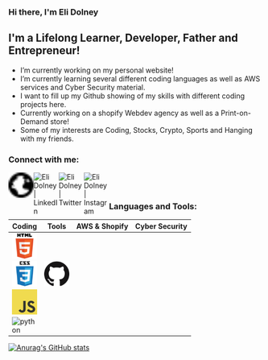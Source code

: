 ### Hi there, I'm Eli Dolney

## I'm a Lifelong Learner, Developer, Father and Entrepreneur!
-  I’m currently working on my personal website!
- I’m currently learning several different coding languages as well as AWS services and Cyber Security material.
-  I want to fill up my Github showing of my skills with different coding projects here.
-  Currently working on a shopify Webdev agency as well as a Print-on-Demand store!
- Some of my interests are Coding, Stocks, Crypto, Sports and Hanging with my friends.   

### Connect with me:

[<img align="left" alt="Filler Website" width="50px" src="https://raw.githubusercontent.com/iconic/open-iconic/master/svg/globe.svg" />][website]

[<img align="left" alt="Eli Dolney | LinkedIn" width="50px" src="https://cdn.jsdelivr.net/npm/simple-icons@v3/icons/linkedin.svg" />][linkedin]

[<img align="left" alt="Eli Dolney | Twitter" width="50px" src="https://cdn.jsdelivr.net/npm/simple-icons@v3/icons/twitter.svg" />][twitter]

[<img align="left" alt="Eli Dolney | Instagram" width="50px" src="https://cdn.jsdelivr.net/npm/simple-icons@v3/icons/instagram.svg" />][instagram]

<br />
<br />


### Languages and Tools:
Coding | Tools | AWS & Shopify | Cyber Security|
----------|-------| -------------|----------------|
<img align="left" alt="HTML5" width="50px" src="https://raw.githubusercontent.com/github/explore/80688e429a7d4ef2fca1e82350fe8e3517d3494d/topics/html/html.png" />|<img align="left" alt="" width="50px" src="https://resources.jetbrains.com/storage/products/pycharm/img/meta/pycharm_logo_300x300.png"/>|<img align="left" alt="" width="50px" src="https://d1.awsstatic.com/training-and-certification/Certification%20Badges/AWS-Certified_Cloud-Practitioner_512x512.bc006f14f986fa4f3ca238b0b62be458ce1fb5ce.png" />|<img align="left" alt="" width="50px" src="https://ce.arizona.edu/sites/default/files/Security%2B%20News%20banner-resized.png" />
<img align="left" alt="CSS3" width="50px" src="https://raw.githubusercontent.com/github/explore/80688e429a7d4ef2fca1e82350fe8e3517d3494d/topics/css/css.png" />|<img align="left" alt="GitHub" width="50px" src="https://raw.githubusercontent.com/github/explore/78df643247d429f6cc873026c0622819ad797942/topics/github/github.png" />|<img align="left" alt="" width="50px" src="https://d1.awsstatic.com/training-and-certification/Certification%20Badges/AWS-Certified_Solutions-Architect_Associate_512x512.d82aee07920970350c427c8d0542bc239180a486.png" />|<img align="left" alt="" width="50px" src="https://www.fusd.net/cms/lib/CA50000190/Centricity/Domain/2996/CTE%20logos-07.png" />
<img align="left" alt="JavaScript" width="50px" src="https://raw.githubusercontent.com/github/explore/80688e429a7d4ef2fca1e82350fe8e3517d3494d/topics/javascript/javascript.png" />|<img align="left" alt="" width="50px" src="https://www.postgresql.org/media/img/about/press/elephant.png"/>|<img align="left" alt="" width="50px" src="https://www.cloudwards.net/wp-content/uploads/2018/09/Shopify-Liquid-ProgLang.png" />|<img align="left" alt="" width="50px" src="" />
<img align="left" alt="python" width="50px" src="https://upload.wikimedia.org/wikipedia/commons/thumb/c/c3/Python-logo-notext.svg/2048px-Python-logo-notext.svg.png" />|<img align="left" alt="" width="50px" src="https://upload.wikimedia.org/wikipedia/commons/thumb/4/4c/Adobe_Creative_Cloud_rainbow_icon.svg/1200px-Adobe_Creative_Cloud_rainbow_icon.svg.png"/>|<img align="left" alt="" width="50px" src="https://cdn.eastsideco.com/media/v3/blog/shopify-partner-logo.jpg"/>|<img align="left" alt="" width="50px" src="" />


[![Anurag's GitHub stats](https://github-readme-stats.vercel.app/api?username=Eli-Dolney&theme=tokyonight)](https://github.com/anuraghazra/github-readme-stats)



<br />
<br />

[website]: https://www.google.com/
[linkedin]: https://www.linkedin.com/in/eli-dolney-415166161/
[twitter]: https://twitter.com/K9Ghostz
[instagram]: https://www.instagram.com/e.dolney/

